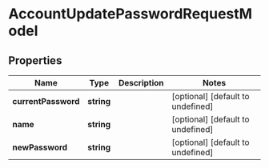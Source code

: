 # AccountUpdatePasswordRequestModel

## Properties

Name | Type | Description | Notes
------------ | ------------- | ------------- | -------------
**currentPassword** | **string** |  | [optional] [default to undefined]
**name** | **string** |  | [optional] [default to undefined]
**newPassword** | **string** |  | [optional] [default to undefined]


